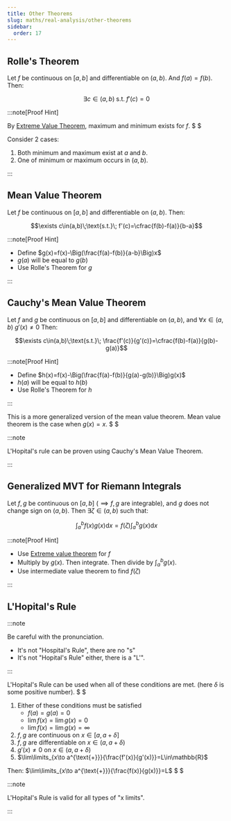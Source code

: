 ```yaml
---
title: Other Theorems
slug: maths/real-analysis/other-theorems
sidebar:
  order: 17
---
```


## Rolle's Theorem

Let $f$ be continuous on $[a,b]$ and differentiable on $(a,b)$. And $f(a)=f(b)$.
Then:

```math
\exists c\in(a,b)\;\text{s.t.}\; f'(c)=0
```

:::note[Proof Hint]

By
[Extreme Value Theorem](/maths/real-analysis/theorems-related-to-continuity/#extreme-value-theorem),
maximum and minimum exists for $f$. $ $

Consider 2 cases:

1. Both minimum and maximum exist at $a$ and $b$.
2. One of minimum or maximum occurs in $(a,b)$.

:::

## Mean Value Theorem

Let $f$ be continuous on $[a,b]$ and differentiable on $(a,b)$. Then:

```math
\exists c\in(a,b)\;\text{s.t.}\; f'(c)=\cfrac{f(b)-f(a)}{b-a}
```

:::note[Proof Hint]

- Define $g(x)=f(x)-\Big(\frac{f(a)-f(b)}{a-b}\Big)x$
- $g(a)$ will be equal to $g(b)$
- Use Rolle's Theorem for $g$

:::

## Cauchy's Mean Value Theorem

Let $f$ and $g$ be continuous on $[a,b]$ and differentiable on $(a,b)$, and
$\forall x \in (a,b)\;g'(x) \neq 0$ Then:

```math
\exists c\in(a,b)\;\text{s.t.}\; \frac{f'(c)}{g'(c)}=\cfrac{f(b)-f(a)}{g(b)-g(a)}
```

:::note[Proof Hint]

- Define $h(x)=f(x)-\Big(\frac{f(a)-f(b)}{g(a)-g(b)}\Big)g(x)$
- $h(a)$ will be equal to $h(b)$
- Use Rolle's Theorem for $h$

:::

This is a more generalized version of the mean value theorem. Mean value theorem
is the case when $g(x)=x$. $ $

:::note

L'Hopital's rule can be proven using Cauchy's Mean Value Theorem.

:::

## Generalized MVT for Riemann Integrals

Let $f,g$ be continuous on $[a,b]$ ($\implies f,g$ are integrable), and $g$ does
not change sign on $(a,b)$. Then $\exists \zeta \in (a,b)$ such that:

```math
\int_a^b {f(x)g(x)\text{d}x}=
f(\zeta)\int_a^b{g(x)\text{d}x}
```

:::note[Proof Hint]

- Use
  [Extreme value theorem](/maths/real-analysis/theorems-related-to-continuity/#extreme-value-theorem)
  for $f$
- Multiply by $g(x)$. Then integrate. Then divide by $\int_a^b{g(x)}$.
- Use intermediate value theorem to find $f(\zeta)$

:::

## L'Hopital's Rule

:::note

Be careful with the pronunciation.

- It's not "Hospital's Rule", there are no "s"
- It's not "Hopital's Rule" either, there is a "L'".

:::

L'Hopital's Rule can be used when all of these conditions are met. (here
$\delta$ is some positive number). $ $

1. Either of these conditions must be satisfied
   - $f(a)=g(a)=0$
   - $\lim{f(x)}=\lim{g(x)}=0$
   - $\lim{f(x)}=\lim{g(x)}=\infty$
2. $f,g$ are continuous on $x\in[a,a+\delta]$
3. $f,g$ are differentiable on $x\in(a,a+\delta)$
4. $g'(x) \neq 0$ on $x\in(a,a+\delta)$
5. $\lim\limits_{x\to a^{\text{+}}}{\frac{f'(x)}{g'(x)}}=L\in\mathbb{R}$

Then: $\lim\limits_{x\to a^{\text{+}}}{\frac{f(x)}{g(x)}}=L$ $ $

:::note

L'Hopital's Rule is valid for all types of "x limits".

:::
